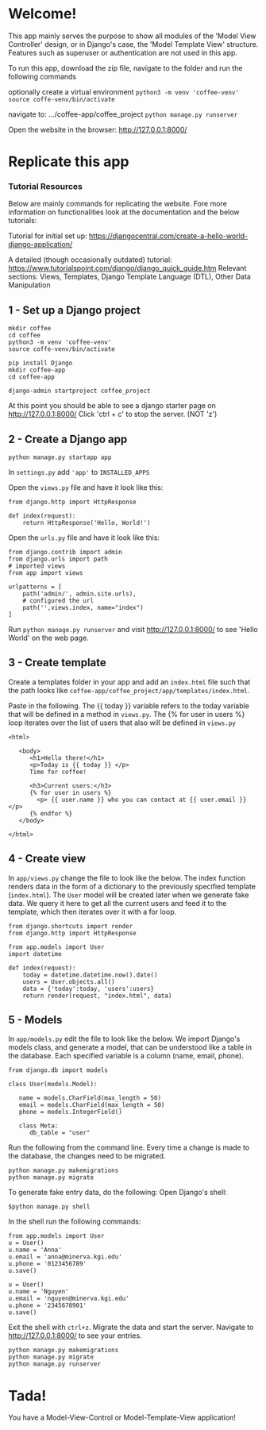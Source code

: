 # Welcome!

This app mainly serves the purpose to show all modules of the 'Model View Controller' design, or in Django's case, the 'Model Template View' structure. Features such as superuser or authentication are not used in this app.

To run this app, download the zip file, navigate to the folder and run the following commands

optionally create a virtual environment
`python3 -m venv 'coffee-venv'`
`source coffe-venv/bin/activate`

navigate to: .../coffee-app/coffee_project
`python manage.py runserver`

Open the website in the browser: http://127.0.0.1:8000/


# Replicate this app

### Tutorial Resources
Below are mainly commands for replicating the website. Fore more information on functionalities look at the documentation and the below tutorials:

Tutorial for initial set up:
https://djangocentral.com/create-a-hello-world-django-application/

A detailed (though occasionally outdated) tutorial:
https://www.tutorialspoint.com/django/django_quick_guide.htm
Relevant sections: Views, Templates, Django Template Language (DTL), Other Data Manipulation


## 1 - Set up a Django project
```
mkdir coffee
cd coffee
python3 -m venv 'coffee-venv'
source coffe-venv/bin/activate

pip install Django
mkdir coffee-app
cd coffee-app

django-admin startproject coffee_project
```

At this point you should be able to see a django starter page on http://127.0.0.1:8000/
Click 'ctrl + c' to stop the server. (NOT 'z')

## 2 - Create a Django app
```
python manage.py startapp app
```
In `settings.py` add `'app'` to `INSTALLED_APPS`

Open the `views.py` file and have it look like this:
```
from django.http import HttpResponse

def index(request):
    return HttpResponse('Hello, World!')
```

Open the `urls.py` file and have it look like this:
```
from django.contrib import admin
from django.urls import path
# imported views
from app import views

urlpatterns = [
    path('admin/', admin.site.urls),
    # configured the url
    path('',views.index, name="index")
]
```

Run  `python manage.py runserver` and visit http://127.0.0.1:8000/ to see 'Hello World' on the web page.


## 3 - Create template
Create a templates folder in your app and add an `index.html` file such that the path looks like `coffee-app/coffee_project/app/templates/index.html`.

Paste in the following. The {{ today }} variable refers to the today variable that will be defined in a method in `views.py`. The {% for user in users %} loop iterates over the list of users that also will be defined in `views.py`
```
<html>

   <body>
      <h1>Hello there!</h1>
      <p>Today is {{ today }} </p>
      Time for coffee!

      <h3>Current users:</h3>
      {% for user in users %}
        <p> {{ user.name }} who you can contact at {{ user.email }} </p>
      {% endfor %}
   </body>

</html>

```

## 4 - Create view
In `app/views.py` change the file to look like the below. The index function renders data in the form of a dictionary to the previously specified template (`index.html`). The `User` model will be created later when we generate fake data. We query it here to get all the current users and feed it to the template, which then iterates over it with a for loop.
```
from django.shortcuts import render
from django.http import HttpResponse

from app.models import User
import datetime

def index(request):
    today = datetime.datetime.now().date()
    users = User.objects.all()
    data = {'today':today, 'users':users}
    return render(request, "index.html", data)

```

## 5 - Models
In `app/models.py` edit the file to look like the below. We import Django's models class, and generate a model, that can be understood like a table in the database. Each specified variable is a column (name, email, phone).

```
from django.db import models

class User(models.Model):

   name = models.CharField(max_length = 50)
   email = models.CharField(max_length = 50)
   phone = models.IntegerField()

   class Meta:
      db_table = "user"

```

Run the following from the command line. Every time a change is made to the database, the changes need to be migrated.
```
python manage.py makemigrations
python manage.py migrate
```

To generate fake entry data, do the following:
Open Django's shell:
```
$python manage.py shell
```
In the shell run the following commands:
```
from app.models import User
u = User()
u.name = 'Anna'
u.email = 'anna@minerva.kgi.edu'
u.phone = '0123456789'
u.save()

u = User()
u.name = 'Nguyen'
u.email = 'nguyen@minerva.kgi.edu'
u.phone = '2345678901'
u.save()
```
Exit the shell with `ctrl+z`. Migrate the data and start the server. Navigate to http://127.0.0.1:8000/ to see your entries.

```
python manage.py makemigrations
python manage.py migrate
python manage.py runserver
```

# Tada!
You have a Model-View-Control or Model-Template-View application! 
